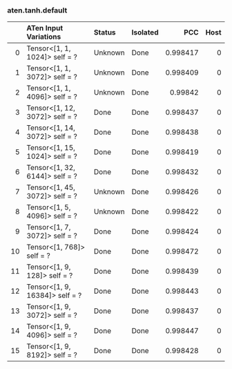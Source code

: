 ### aten.tanh.default
|    | ATen Input Variations          | Status   | Isolated   |      PCC |   Host |
|---:|:-------------------------------|:---------|:-----------|---------:|-------:|
|  0 | Tensor<[1, 1, 1024]> self = ?  | Unknown  | Done       | 0.998417 |      0 |
|  1 | Tensor<[1, 1, 3072]> self = ?  | Unknown  | Done       | 0.998409 |      0 |
|  2 | Tensor<[1, 1, 4096]> self = ?  | Unknown  | Done       | 0.99842  |      0 |
|  3 | Tensor<[1, 12, 3072]> self = ? | Done     | Done       | 0.998437 |      0 |
|  4 | Tensor<[1, 14, 3072]> self = ? | Done     | Done       | 0.998438 |      0 |
|  5 | Tensor<[1, 15, 1024]> self = ? | Done     | Done       | 0.998419 |      0 |
|  6 | Tensor<[1, 32, 6144]> self = ? | Done     | Done       | 0.998432 |      0 |
|  7 | Tensor<[1, 45, 3072]> self = ? | Unknown  | Done       | 0.998426 |      0 |
|  8 | Tensor<[1, 5, 4096]> self = ?  | Unknown  | Done       | 0.998422 |      0 |
|  9 | Tensor<[1, 7, 3072]> self = ?  | Done     | Done       | 0.998424 |      0 |
| 10 | Tensor<[1, 768]> self = ?      | Done     | Done       | 0.998472 |      0 |
| 11 | Tensor<[1, 9, 128]> self = ?   | Done     | Done       | 0.998439 |      0 |
| 12 | Tensor<[1, 9, 16384]> self = ? | Done     | Done       | 0.998443 |      0 |
| 13 | Tensor<[1, 9, 3072]> self = ?  | Done     | Done       | 0.998437 |      0 |
| 14 | Tensor<[1, 9, 4096]> self = ?  | Done     | Done       | 0.998447 |      0 |
| 15 | Tensor<[1, 9, 8192]> self = ?  | Done     | Done       | 0.998428 |      0 |

